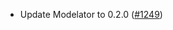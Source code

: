 - Update Modelator to 0.2.0 ([#1249])

[#1249]: https://github.com/informalsystems/ibc-rs/pull/1249
